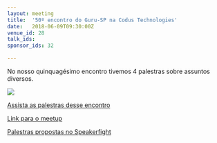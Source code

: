 ```yaml
---
layout: meeting
title:  '50º encontro do Guru-SP na Codus Technologies'
date:   2018-06-09T09:30:00Z
venue_id: 28
talk_ids:
sponsor_ids: 32

---
```


No nosso quinquagésimo encontro tivemos 4 palestras sobre assuntos diversos.

<a href='https://photos.google.com/share/AF1QipMr9Cf__2yxcWzqKAZO2HNuTV92GfuuS4_LHmmbuUsom7Hr0O93OW3M05L8It4pVQ?key=NkN6aWJDWnFNVmJQcUZicEVrVkRzdFB3R0Jib0Vn'><img src='https://lh3.googleusercontent.com/6Qj2pwAH-gf0qPIWKWTMh_yYi0iY0UzkX1-o7bxwjfrj2Iw9rG5omfCQc2ClD20zhprIc8QS-FhsjRnhA2aYJbXNZfJQ2uDNJ-5IrfH8RHKhlFwIJzBVWuB-9LNHUz0i19s0e74y0g=w2400' /></a>

[Assista as palestras desse encontro](https://www.youtube.com/watch?v=6OkJpzzviwY&list=PL5KmpU-nEj8bNA8iKZes4LU5cxn_83UBN)

[Link para o meetup](https://www.meetup.com/pt-BR/Guru-SP-Grupo-de-Usuarios-Ruby-de-Sao-Paulo/events/253167140/)

[Palestras propostas no Speakerfight](https://speakerfight.com/events/50o-encontro-do-guru-sp-na-cedro-technologies-sabado-188/)
